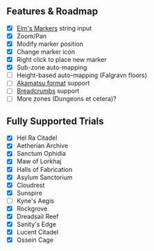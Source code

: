 ## Features & Roadmap
- [x] [Elm's Markers](https://www.esoui.com/downloads/info3395-ElmsMarkers.html) string input
- [x] Zoom/Pan
- [x] Modify marker position
- [x] Change marker icon
- [x] Right click to place new marker
- [x] Sub-zone auto-mapping
- [ ] Height-based auto-mapping (Falgravn floors)
- [ ] [Akamatsu format](https://esoui.com/downloads/info3684-Marker.html) support 
- [ ] [Breadcrumbs](https://www.esoui.com/downloads/info3996-Breadcrumbs.html) support
- [ ] More zones (Dungeons et cetera)?

## Fully Supported Trials

- [x] Hel Ra Citadel
- [x] Aetherian Archive
- [x] Sanctum Ophidia
- [x] Maw of Lorkhaj
- [x] Halls of Fabrication
- [x] Asylum Sanctorium
- [x] Cloudrest
- [x] Sunspire
- [ ] Kyne's Aegis
- [x] Rockgrove
- [x] Dreadsail Reef
- [x] Sanity's Edge
- [x] Lucent Citadel
- [x] Ossein Cage
